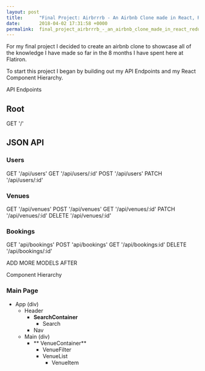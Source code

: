 ```yaml
---
layout: post
title:      "Final Project: Airbrrrb - An Airbnb Clone made in React, Redux, and Rails"
date:       2018-04-02 17:31:58 +0000
permalink:  final_project_airbrrrb_-_an_airbnb_clone_made_in_react_redux_and_rails
---
```



For my final project I decided to create an airbnb clone to showcase all of the knowledge I have made so far in the 8 months I have spent here at Flatiron. 

To start this project I began by building out my API Endpoints and my React Component Hierarchy.

API Endpoints

## Root

GET '/'

## JSON API

### Users

GET '/api/users'
GET '/api/users/:id'
POST '/api/users'
PATCH '/api/users/:id'

### Venues

GET '/api/venues'
POST '/api/venues'
GET '/api/venues/:id'
PATCH '/api/venues/:id'
DELETE '/api/venues/:id'

### Bookings 

GET 'api/bookings'
POST 'api/bookings'
GET '/api/bookings:id'
DELETE '/api/bookings/:id'

ADD MORE MODELS AFTER

Component Hierarchy

### Main Page

- App (div)
    - Header
        - **SearchContainer**
            - Search
        - Nav
    - Main (div)
        - ** VenueContainer**
            - VenueFilter
            - VenueList
                - VenueItem


